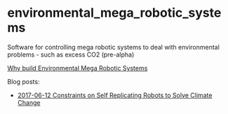 # environmental_mega_robotic_systems
Software for controlling mega robotic systems to deal with environmental problems - such as excess CO2 (pre-alpha)

[Why build Environmental Mega Robotic Systems](https://github.com/advancedresearch/environmental_mega_robotic_systems/issues/1)

Blog posts:

- [2017-06-12 Constraints on Self Replicating Robots to Solve Climate Change](https://github.com/advancedresearch/advancedresearch.github.io/blob/master/blog/2017-06-12-constraints-on-self-replicating-robots-to-solve-climate-change.md)
